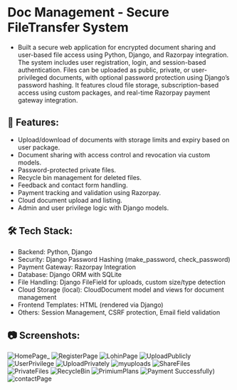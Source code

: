 # Doc Management - Secure FileTransfer System

- Built a secure web application for encrypted document sharing and user-based file access using Python, Django, and Razorpay integration. The system includes user registration, login, 
and session-based authentication. Files can be uploaded as public, private, or user-privileged documents, with optional password protection using Django’s password hashing. It features cloud file storage, subscription-based access using custom packages, and real-time Razorpay payment gateway integration.

## 🚀 Features:
- Upload/download of documents with storage limits and expiry based on user package.
- Document sharing with access control and revocation via custom models.
- Password-protected private files.
- Recycle bin management for deleted files.
- Feedback and contact form handling.
- Payment tracking and validation using Razorpay.
- Cloud document upload and listing.
- Admin and user privilege logic with Django models.

## 🛠️ Tech Stack:
- Backend: Python, Django
- Security: Django Password Hashing (make_password, check_password)
- Payment Gateway: Razorpay Integration
- Database: Django ORM with SQLite
- File Handling: Django FileField for uploads, custom size/type detection
- Cloud Storage (local): CloudDocument model and views for document management
- Frontend Templates: HTML (rendered via Django)
- Others: Session Management, CSRF protection, Email field validation

## 📷 Screenshots:
![HomePage_](https://github.com/user-attachments/assets/9bd5b360-8058-4af1-bc79-a1283cf764a4)
![RegisterPage](https://github.com/user-attachments/assets/b8378211-5bcb-4ac9-aa74-314175654e87)
![LohinPage](https://github.com/user-attachments/assets/aa9abb43-7fa8-4033-8584-6b3951160125)
![UploadPublicly](https://github.com/user-attachments/assets/59a1ce1b-d3b2-44ad-9eca-089181982e50)
![UserPrivilege](https://github.com/user-attachments/assets/06c73a1a-0d90-4519-b1e2-96428087243d)
![UploadPrivately](https://github.com/user-attachments/assets/5086f108-e175-4ff3-bad7-d033adfdcb6f)
![myuploads](https://github.com/user-attachments/assets/0ccf5646-146b-4bb2-93d6-31cf86815077)
![ShareFiles](https://github.com/user-attachments/assets/a1e93f73-7b7c-48e5-807c-134f3e4aec13)
![PrivateFiles](https://github.com/user-attachments/assets/4e03cef5-7918-4ef6-95e0-7c4acea6fca6)
![RecycleBin](https://github.com/user-attachments/assets/deca695a-1c95-4737-98e5-67bc800001ce)
![PrimiumPlans](https://github.com/user-attachments/assets/e852393d-c21d-455c-8d88-f735efd41ed6)
![Payment Successfully)](https://github.com/user-attachments/assets/8fa0dbec-991f-406d-a8f4-3507bbac7590)
![contactPage](https://github.com/user-attachments/assets/163bccfd-855d-4260-9a66-d8b13bb061b6)









 
